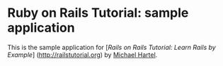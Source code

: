 # Ruby on Rails Tutorial: sample application

This is the sample application for [*Rails on Rails Tutorial: Learn Rails by Example*]
(http://railstutorial.org) by [Michael Hartel](http://michaelhartl.com).